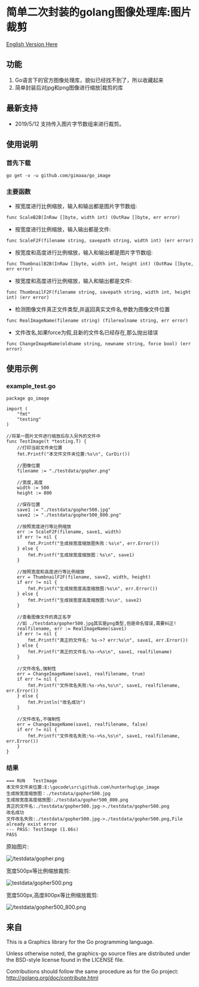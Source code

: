# 简单二次封装的golang图像处理库:图片裁剪

[English Version Here](README_EN.md)

## 功能

1. Go语言下的官方图像处理库，貌似已经找不到了，所以收藏起来
2. 简单封装后对jpg和png图像进行缩放|裁剪的库

## 最新支持

- 2019/5/12 支持传入图片字节数组来进行裁剪。

## 使用说明

### 首先下载

```
go get -v -u github.com/gimaaa/go_image
```

### 主要函数

- 按宽度进行比例缩放，输入和输出都是图片字节数组:

```
func ScaleB2B(InRaw []byte, width int) (OutRaw []byte, err error)
```

- 按宽度进行比例缩放，输入输出都是文件:

```
func ScaleF2F(filename string, savepath string, width int) (err error)
```

- 按宽度和高度进行比例缩放，输入和输出都是图片字节数组:

```
func ThumbnailB2B(InRaw []byte, width int, height int) (OutRaw []byte, err error)
```

- 按宽度和高度进行比例缩放，输入和输出都是文件:

```
func ThumbnailF2F(filename string, savepath string, width int, height int) (err error)
```

- 检测图像文件真正文件类型,并返回真实文件名,参数为图像文件位置

```
func RealImageName(filename string) (filerealname string, err error)
```

- 文件改名,如果force为假,且新的文件名已经存在,那么抛出错误

```
func ChangeImageName(oldname string, newname string, force bool) (err error) 
```

## 使用示例

### example_test.go

```
package go_image

import (
	"fmt"
	"testing"
)

//将某一图片文件进行缩放后存入另外的文件中
func TestImage(t *testing.T) {
	//打印当前文件夹位置
	fmt.Printf("本文件文件夹位置:%s\n", CurDir())

	//图像位置
	filename := "./testdata/gopher.png"

	//宽度,高度
	width := 500
	height := 800

	//保存位置
	save1 := "./testdata/gopher500.jpg"
	save2 := "./testdata/gopher500_800.png"

	//按照宽度进行等比例缩放
	err := ScaleF2F(filename, save1, width)
	if err != nil {
		fmt.Printf("生成按宽度缩放图失败：%s\n", err.Error())
	} else {
		fmt.Printf("生成按宽度缩放图：%s\n", save1)
	}

	//按照宽度和高度进行等比例缩放
	err = ThumbnailF2F(filename, save2, width, height)
	if err != nil {
		fmt.Printf("生成按宽度高度缩放图:%s\n", err.Error())
	} else {
		fmt.Printf("生成按宽度高度缩放图:%s\n", save2)
	}

	//查看图像文件的真正名字
	//如 ./testdata/gopher500.jpg其实是png类型,但是命名错误,需要纠正!
	realfilename, err := RealImageName(save1)
	if err != nil {
		fmt.Printf("真正的文件名: %s->? err:%s\n", save1, err.Error())
	} else {
		fmt.Printf("真正的文件名:%s->%s\n", save1, realfilename)
	}

	//文件改名,强制性
	err = ChangeImageName(save1, realfilename, true)
	if err != nil {
		fmt.Printf("文件改名失败:%s->%s,%s\n", save1, realfilename, err.Error())
	} else {
		fmt.Println("改名成功")
	}

	//文件改名,不强制性
	err = ChangeImageName(save1, realfilename, false)
	if err != nil {
		fmt.Printf("文件改名失败:%s->%s,%s\n", save1, realfilename, err.Error())
	}
}

```

### 结果

```
=== RUN   TestImage
本文件文件夹位置:E:\gocode\src\github.com\hunterhug\go_image
生成按宽度缩放图：./testdata/gopher500.jpg
生成按宽度高度缩放图:./testdata/gopher500_800.png
真正的文件名:./testdata/gopher500.jpg->./testdata/gopher500.png
改名成功
文件改名失败:./testdata/gopher500.jpg->./testdata/gopher500.png,File already exist error
--- PASS: TestImage (1.66s)
PASS
```

原始图片:

![/testdata/gopher.png](/testdata/gopher.png)


宽度500px等比例缩放裁剪:


![testdata/gopher500.png](testdata/gopher500.png)

宽度500px,高度800px等比例缩放裁剪:

![/testdata/gopher500_800.png](/testdata/gopher500_800.png)

## 来自

This is a Graphics library for the Go programming language.

Unless otherwise noted, the graphics-go source files are distributed
under the BSD-style license found in the LICENSE file.

Contributions should follow the same procedure as for the Go project:
http://golang.org/doc/contribute.html

